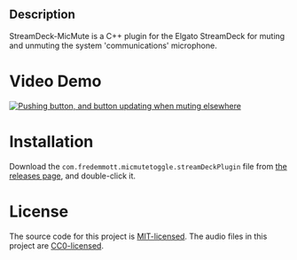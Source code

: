 ## Description

StreamDeck-MicMute is a C++ plugin for the Elgato StreamDeck for muting and unmuting the system 'communications' microphone.

# Video Demo

[![Pushing button, and button updating when muting elsewhere](https://img.youtube.com/vi/WrsqExqfLCg/0.jpg)](https://www.youtube.com/watch?v=WrsqExqfLCg)

# Installation

Download the `com.fredemmott.micmutetoggle.streamDeckPlugin` file from [the releases page](https://github.com/fredemmott/StreamDeck-MicMute/releases), and double-click it.

# License

The source code for this project is [MIT-licensed](LICENSE). The audio files in this project are [CC0-licensed](LICENSE.AUDIO-FILES).
